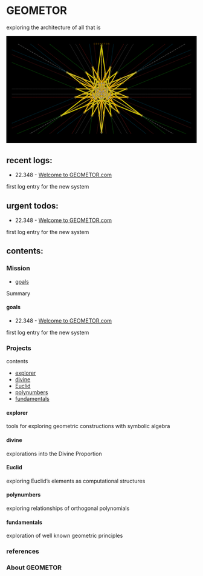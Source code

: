 


# GEOMETOR


exploring the architecture of all that is


![_images/splash.png](_images/splash.png)

## recent logs:


* 22.348 - [Welcome to GEOMETOR.com](index.html#document-log/22.348-054131)


first log entry for the new system




## urgent todos:


* 22.348 - [Welcome to GEOMETOR.com](index.html#document-log/22.348-054131)


first log entry for the new system




## contents:




### Mission



* [goals](#goals)



Summary



#### goals


* 22.348 - [Welcome to GEOMETOR.com](index.html#document-log/22.348-054131)


first log entry for the new system





### Projects



contents


* [explorer](#explorer)
* [divine](#divine)
* [Euclid](#euclid)
* [polynumbers](#polynumbers)
* [fundamentals](#fundamentals)




#### explorer


tools for exploring geometric constructions with symbolic algebra




#### divine


explorations into the Divine Proportion




#### Euclid


exploring Euclid’s elements as computational structures




#### polynumbers


exploring relationships of orthogonal polynomials




#### fundamentals


exploration of well known geometric principles





### references






### About GEOMETOR









